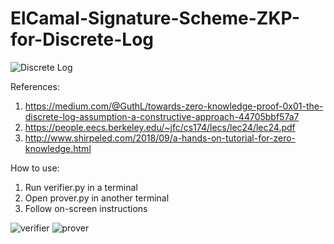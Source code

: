# ElCamal-Signature-Scheme-ZKP-for-Discrete-Log

![Discrete Log](https://miro.medium.com/max/850/1*J7-QooueDNEtXlWy2YuD9g.png)

References: 
1. https://medium.com/@GuthL/towards-zero-knowledge-proof-0x01-the-discrete-log-assumption-a-constructive-approach-44705bbf57a7
2. https://people.eecs.berkeley.edu/~jfc/cs174/lecs/lec24/lec24.pdf
3. http://www.shirpeled.com/2018/09/a-hands-on-tutorial-for-zero-knowledge.html

How to use: 
1. Run verifier.py in a terminal
2. Open prover.py in another terminal
3. Follow on-screen instructions

![verifier](https://drive.google.com/open?id=1CGDC7BrbkIGDywaY7ok9leU12WjRO34B)
![prover](https://drive.google.com/open?id=1IVGQOnD8cALt4CmShTtvwb-nt7QnYFsr)
